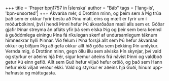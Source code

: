 +++
title = 'Prayer bpn1757 in Íslenska'
author = "Báb"
tags = ['lang-is', 'bpn-unsorted']
+++
Ákvarða mér, ó Drottinn minn, og þeim sem á Þig trúa það sem er okkur fyrir bestu að Þínu mati, eins og mælt er fyrir um í móðurbókinni, því í hendi Þinni hefur Þú ákvarðaðan mæli alls sem er.
Góðar gjafir Þínar streyma án afláts yfir þá sem elska Þig og þeir sem bera kennsl á guðdómlega einingu Þína fá ríkulegan skerf af undursamlegum táknum himneskrar hylli Þinnar. Við felum í Þína forsjá allt sem Þú hefur ákvarðað okkur og biðjum Þig að gefa okkur allt hið góða sem þekking Þín umlykur.
Vernda mig, ó Drottinn minn, gegn öllu illu sem alviska Þín skynjar, því vald og styrkur er aðeins hjá Þér, sigur kemur aðeins frá návist Þinni og valdboð getur Þú einn gefið. Allt sem Guð hefur viljað hefur orðið, og það sem Hann hefur ekki viljað verður ekki.
Vald og styrkur er aðeins hjá Guði, hinum upp­hafnasta og máttugasta.
